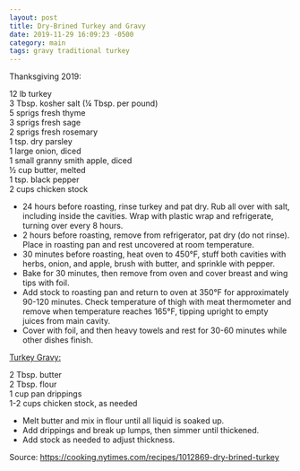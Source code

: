 ```yaml
---
layout: post
title: Dry-Brined Turkey and Gravy
date: 2019-11-29 16:09:23 -0500
category: main
tags: gravy traditional turkey
---
```

Thanksgiving 2019:  
  
12 lb turkey  
3 Tbsp. kosher salt (¼ Tbsp. per pound)  
5 sprigs fresh thyme  
3 sprigs fresh sage  
2 sprigs fresh rosemary  
1 tsp. dry parsley  
1 large onion, diced  
1 small granny smith apple, diced  
½ cup butter, melted  
1 tsp. black pepper  
2 cups chicken stock  
<ul>
 	<li>24 hours before roasting, rinse turkey and pat dry. Rub all over with salt, including inside the cavities. Wrap with plastic wrap and refrigerate, turning over every 8 hours.</li>
 	<li>2 hours before roasting, remove from refrigerator, pat dry (do not rinse). Place in roasting pan and rest uncovered at room temperature.</li>
 	<li>30 minutes before roasting, heat oven to 450°F, stuff both cavities with herbs, onion, and apple, brush with butter, and sprinkle with pepper.</li>
 	<li>Bake for 30 minutes, then remove from oven and cover breast and wing tips with foil.</li>
 	<li>Add stock to roasting pan and return to oven at 350°F for approximately 90-120 minutes. Check temperature of thigh with meat thermometer and remove when temperature reaches 165°F, tipping upright to empty juices from main cavity.</li>
 	<li>Cover with foil, and then heavy towels and rest for 30-60 minutes while other dishes finish.</li>
</ul>
<span style="text-decoration: underline;">Turkey Gravy:</span>
  
2 Tbsp. butter  
2 Tbsp. flour  
1 cup pan drippings  
1-2 cups chicken stock, as needed  
<ul>
 	<li>Melt butter and mix in flour until all liquid is soaked up.</li>
 	<li>Add drippings and break up lumps, then simmer until thickened.</li>
 	<li>Add stock as needed to adjust thickness.</li>
</ul>
Source: <a href="https://cooking.nytimes.com/recipes/1012869-dry-brined-turkey">https://cooking.nytimes.com/recipes/1012869-dry-brined-turkey</a>
